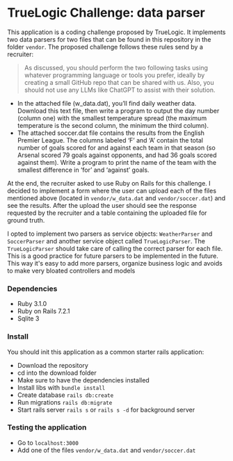 # TrueLogic Challenge: data parser

This application is a coding challenge proposed by TrueLogic. It implements two data parsers for two files that can be found in this repository in the folder `vendor`.
The proposed challenge follows these rules send by a recruiter:

> As discussed, you should perform the two following tasks using whatever programming language or tools you prefer, ideally by creating a small GitHub repo that can be shared with us. Also, you should not use any LLMs like ChatGPT to assist with their solution.
 - In the attached file (w_data.dat), you’ll find daily weather data. Download this text file, then write a program to output the day number (column one) with the smallest temperature spread (the maximum temperature is the second column, the minimum the third column).
 - The attached soccer.dat file contains the results from the English Premier League. The columns labeled ‘F’ and ‘A’ contain the total number of goals scored for and against each team in that season (so Arsenal scored 79 goals against opponents, and had 36 goals scored against them). Write a program to print the name of the team with the smallest difference in ‘for’ and ‘against’ goals.

At the end, the recruiter asked to use Ruby on Rails for this challenge.
I decided to implement a form where the user can upload each of the files mentioned above (located in `vendor/w_data.dat` and `vendor/soccer.dat`) and see the results. After the upload the user should see the response requested by the recruiter and a table containing the uploaded file for ground truth.

I opted to implement two parsers as service objects: `WeatherParser` and `SoccerParser` and another service object called `TrueLogicParser`. The `TrueLogicParser` should take care of calling the correct parser for each file. This is a good practice for future parsers to be implemented in the future. This way it's easy to add more parsers, organize business logic and avoids to make very bloated controllers and models 

### Dependencies
 - Ruby 3.1.0
 - Ruby on Rails 7.2.1
 - Sqlite 3

### Install

You should init this application as a common starter rails application:

 - Download the repository
 - cd into the download folder
 - Make sure to have the dependencies installed
 - Install libs with `bundle install`
 - Create database `rails db:create`
 - Run migrations `rails db:migrate`
 - Start rails server `rails s` or `rails s -d` for background server

### Testing the application

 - Go to `localhost:3000`
 - Add one of the files `vendor/w_data.dat` and `vendor/soccer.dat`
